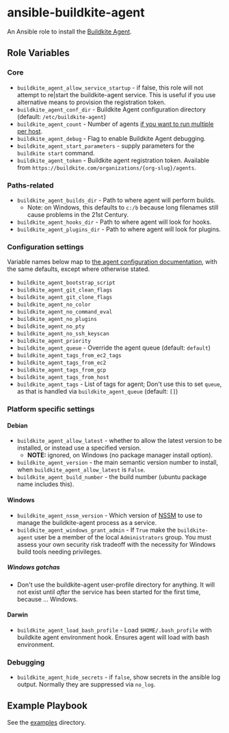 # ansible-buildkite-agent

An Ansible role to install the [Buildkite Agent](https://buildkite.com/docs/agent/v3).

## Role Variables

### Core

- `buildkite_agent_allow_service_startup` - if false, this role will not attempt to re|start the buildkite-agent service. This is useful if you use alternative means to provision the registration token.
- `buildkite_agent_conf_dir` - Buildkite Agent configuration directory (default: `/etc/buildkite-agent`)
- `buildkite_agent_count` - Number of agents [if you want to run multiple per host](https://buildkite.com/docs/agent/v3/ubuntu#running-multiple-agents).
- `buildkite_agent_debug` - Flag to enable Buildkite Agent debugging.
- `buildkite_agent_start_parameters` - supply parameters for the `buildkite start` command.
- `buildkite_agent_token` - Buildkite agent registration token. Available from `https://buildkite.com/organizations/{org-slug}/agents`.

### Paths-related

- `buildkite_agent_builds_dir` - Path to where agent will perform builds.
  - Note: on Windows, this defaults to `c:/b` because long filenames still cause problems in the 21st Century.
- `buildkite_agent_hooks_dir` - Path to where agent will look for hooks.
- `buildkite_agent_plugins_dir` - Path to where agent will look for plugins.

### Configuration settings

Variable names below map to [the agent configuration documentation](https://buildkite.com/docs/agent/v3/configuration#configuration-settings), with the same defaults, except where otherwise stated.

- `buildkite_agent_bootstrap_script`
- `buildkite_agent_git_clean_flags`
- `buildkite_agent_git_clone_flags`
- `buildkite_agent_no_color`
- `buildkite_agent_no_command_eval`
- `buildkite_agent_no_plugins`
- `buildkite_agent_no_pty`
- `buildkite_agent_no_ssh_keyscan`
- `buildkite_agent_priority`
- `buildkite_agent_queue` - Override the agent queue (default: `default`)
- `buildkite_agent_tags_from_ec2_tags`
- `buildkite_agent_tags_from_ec2`
- `buildkite_agent_tags_from_gcp`
- `buildkite_agent_tags_from_host`
- `buildkite_agent_tags` - List of tags for agent; Don't use this to set `queue`, as that is handled via `buildkite_agent_queue` (default: `[]`)

### Platform specific settings

#### Debian

- `buildkite_agent_allow_latest` - whether to allow the latest version to be installed, or instead use a specified version.
  - **NOTE:** ignored, on Windows (no package manager install option).
- `buildkite_agent_version` - the main semantic version number to install, when `buildkite_agent_allow_latest` is `False`.
- `buildkite_agent_build_number` - the build number (ubuntu package name includes this).

#### Windows

- `buildkite_agent_nssm_version` - Which version of [NSSM] to use to manage the buildkite-agent process as a service.
- `buildkite_agent_windows_grant_admin` - If `True` make the `buildkite-agent` user be a member of the local `Administrators` group. You must assess your own security risk tradeoff with the necessity for Windows build tools needing privileges.

##### Windows gotchas

- Don't use the buildkite-agent user-profile directory for anything. It will not exist until _after_ the service has been started for the first time, because ... Windows.

#### Darwin

- `buildkite_agent_load_bash_profile` - Load `$HOME/.bash_profile` with buildkite agent environment hook. Ensures agent will load with bash environment.

### Debugging

- `buildkite_agent_hide_secrets` - if `false`, show secrets in the ansible log output. Normally they are suppressed via `no_log`.

## Example Playbook

See the [examples](./examples/) directory.

[NSSM]: https://nssm.cc
